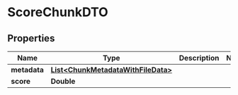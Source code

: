

# ScoreChunkDTO


## Properties

| Name | Type | Description | Notes |
|------------ | ------------- | ------------- | -------------|
|**metadata** | [**List&lt;ChunkMetadataWithFileData&gt;**](ChunkMetadataWithFileData.md) |  |  |
|**score** | **Double** |  |  |



